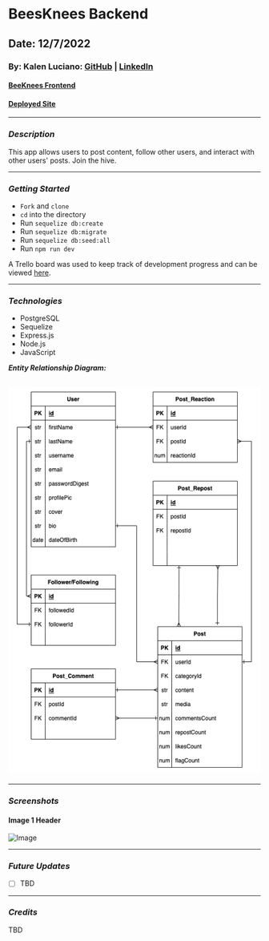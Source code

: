 # BeesKnees Backend

## Date: 12/7/2022

### By: Kalen Luciano: [GitHub](https://github.com/kalenluciano) | [LinkedIn](https://www.linkedin.com/in/kalenluciano/)

#### [BeeKnees Frontend](https://github.com/kalenluciano/beesknees-frontend)

#### [Deployed Site]()

---

### **_Description_**

This app allows users to post content, follow other users, and interact with other users' posts. Join the hive.

---

### **_Getting Started_**

- `Fork` and `clone`
- `cd` into the directory
- Run `sequelize db:create`
- Run `sequelize db:migrate`
- Run `sequelize db:seed:all`
- Run `npm run dev`

A Trello board was used to keep track of development progress and can be viewed [here](https://trello.com/b/2omo5oFi/beesknees).

---

### **_Technologies_**

- PostgreSQL
- Sequelize
- Express.js
- Node.js
- JavaScript

**_Entity Relationship Diagram:_**

## ![Entity Relationship Diagram](./beesknees-ERD.drawio.png)

---

### **_Screenshots_**

#### Image 1 Header

![Image]()

---

### **_Future Updates_**

- [ ] TBD

---

### **_Credits_**

TBD
